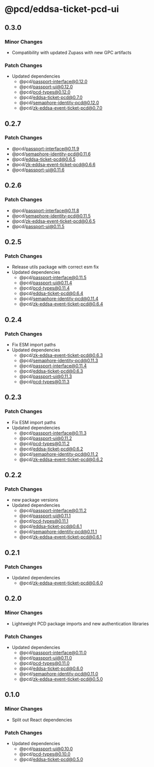 # @pcd/eddsa-ticket-pcd-ui

## 0.3.0

### Minor Changes

- Compatibility with updated Zupass with new GPC artifacts

### Patch Changes

- Updated dependencies
  - @pcd/passport-interface@0.12.0
  - @pcd/passport-ui@0.12.0
  - @pcd/pcd-types@0.12.0
  - @pcd/eddsa-ticket-pcd@0.7.0
  - @pcd/semaphore-identity-pcd@0.12.0
  - @pcd/zk-eddsa-event-ticket-pcd@0.7.0

## 0.2.7

### Patch Changes

- @pcd/passport-interface@0.11.9
- @pcd/semaphore-identity-pcd@0.11.6
- @pcd/eddsa-ticket-pcd@0.6.5
- @pcd/zk-eddsa-event-ticket-pcd@0.6.6
- @pcd/passport-ui@0.11.6

## 0.2.6

### Patch Changes

- @pcd/passport-interface@0.11.8
- @pcd/semaphore-identity-pcd@0.11.5
- @pcd/zk-eddsa-event-ticket-pcd@0.6.5
- @pcd/passport-ui@0.11.5

## 0.2.5

### Patch Changes

- Release utils package with correct esm fix
- Updated dependencies
  - @pcd/passport-interface@0.11.5
  - @pcd/passport-ui@0.11.4
  - @pcd/pcd-types@0.11.4
  - @pcd/eddsa-ticket-pcd@0.6.4
  - @pcd/semaphore-identity-pcd@0.11.4
  - @pcd/zk-eddsa-event-ticket-pcd@0.6.4

## 0.2.4

### Patch Changes

- Fix ESM import paths
- Updated dependencies
  - @pcd/zk-eddsa-event-ticket-pcd@0.6.3
  - @pcd/semaphore-identity-pcd@0.11.3
  - @pcd/passport-interface@0.11.4
  - @pcd/eddsa-ticket-pcd@0.6.3
  - @pcd/passport-ui@0.11.3
  - @pcd/pcd-types@0.11.3

## 0.2.3

### Patch Changes

- Fix ESM import paths
- Updated dependencies
  - @pcd/passport-interface@0.11.3
  - @pcd/passport-ui@0.11.2
  - @pcd/pcd-types@0.11.2
  - @pcd/eddsa-ticket-pcd@0.6.2
  - @pcd/semaphore-identity-pcd@0.11.2
  - @pcd/zk-eddsa-event-ticket-pcd@0.6.2

## 0.2.2

### Patch Changes

- new package versions
- Updated dependencies
  - @pcd/passport-interface@0.11.2
  - @pcd/passport-ui@0.11.1
  - @pcd/pcd-types@0.11.1
  - @pcd/eddsa-ticket-pcd@0.6.1
  - @pcd/semaphore-identity-pcd@0.11.1
  - @pcd/zk-eddsa-event-ticket-pcd@0.6.1

## 0.2.1

### Patch Changes

- Updated dependencies
  - @pcd/zk-eddsa-event-ticket-pcd@0.6.0

## 0.2.0

### Minor Changes

- Lightweight PCD package imports and new authentication libraries

### Patch Changes

- Updated dependencies
  - @pcd/passport-interface@0.11.0
  - @pcd/passport-ui@0.11.0
  - @pcd/pcd-types@0.11.0
  - @pcd/eddsa-ticket-pcd@0.6.0
  - @pcd/semaphore-identity-pcd@0.11.0
  - @pcd/zk-eddsa-event-ticket-pcd@0.5.0

## 0.1.0

### Minor Changes

- Split out React dependencies

### Patch Changes

- Updated dependencies
  - @pcd/passport-ui@0.10.0
  - @pcd/pcd-types@0.10.0
  - @pcd/eddsa-ticket-pcd@0.5.0
